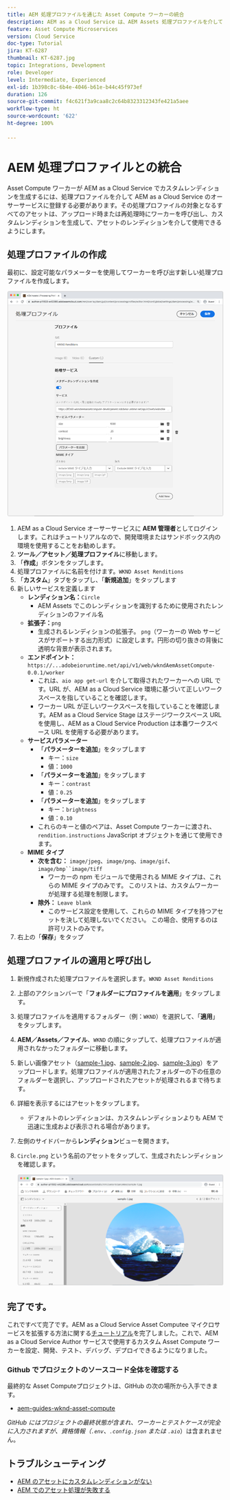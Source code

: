 ```yaml
---
title: AEM 処理プロファイルを通じた Asset Compute ワーカーの統合
description: AEM as a Cloud Service は、AEM Assets 処理プロファイルを介して Adobe I/O Runtime にデプロイされる Asset Compute ワーカーと統合されます。処理プロファイルは、カスタムワーカーを使用して特定のアセットを処理するようにオーサーサービスで設定され、ワーカーがアセットレンディションとして生成したファイルを保存します。
feature: Asset Compute Microservices
version: Cloud Service
doc-type: Tutorial
jira: KT-6287
thumbnail: KT-6287.jpg
topic: Integrations, Development
role: Developer
level: Intermediate, Experienced
exl-id: 1b398c8c-6b4e-4046-b61e-b44c45f973ef
duration: 126
source-git-commit: f4c621f3a9caa8c2c64b8323312343fe421a5aee
workflow-type: ht
source-wordcount: '622'
ht-degree: 100%

---
```


# AEM 処理プロファイルとの統合

Asset Compute ワーカーが AEM as a Cloud Service でカスタムレンディションを生成するには、処理プロファイルを介して AEM as a Cloud Service のオーサーサービスに登録する必要があります。その処理プロファイルの対象となるすべてのアセットは、アップロード時または再処理時にワーカーを呼び出し、カスタムレンディションを生成して、アセットのレンディションを介して使用できるようにします。

## 処理プロファイルの作成

最初に、設定可能なパラメーターを使用してワーカーを呼び出す新しい処理プロファイルを作成します。

![処理プロファイル](./assets/processing-profiles/new-processing-profile.png)

1. AEM as a Cloud Service オーサーサービスに __AEM 管理者__&#x200B;としてログインします。これはチュートリアルなので、開発環境またはサンドボックス内の環境を使用することをお勧めします。
1. __ツール／アセット／処理プロファイル__&#x200B;に移動します。
1. 「__作成__」ボタンをタップします。
1. 処理プロファイルに名前を付けます。`WKND Asset Renditions`
1. 「__カスタム__」タブをタップし、「__新規追加__」をタップします
1. 新しいサービスを定義します
   + __レンディション名：__`Circle`
      + AEM Assets でこのレンディションを識別するために使用されたレンディションのファイル名
   + __拡張子：__`png`
      + 生成されるレンディションの拡張子。 `png`（ワーカーの Web サービスがサポートする出力形式）に設定します。円形の切り抜きの背後に透明な背景が表示されます。
   + __エンドポイント：__ `https://...adobeioruntime.net/api/v1/web/wkndAemAssetCompute-0.0.1/worker`
      + これは、`aio app get-url` を介して取得されたワーカーへの URL です。URL が、AEM as a Cloud Service 環境に基づいて正しいワークスペースを指していることを確認します。
      + ワーカー URL が正しいワークスペースを指していることを確認します。AEM as a Cloud Service Stage はステージワークスペース URL を使用し、AEM as a Cloud Service Production は本番ワークスペース URL を使用する必要があります。
   + __サービスパラメーター__
      + 「__パラメーターを追加__」をタップします
         + キー：`size`
         + 値：`1000`
      + 「__パラメーターを追加__」をタップします
         + キー：`contrast`
         + 値：`0.25`
      + 「__パラメーターを追加__」をタップします
         + キー：`brightness`
         + 値：`0.10`
      + これらのキーと値のペアは、Asset Compute ワーカーに渡され、`rendition.instructions` JavaScript オブジェクトを通じて使用できます。
   + __MIME タイプ__
      + __次を含む：__ `image/jpeg`、`image/png`、`image/gif`、`image/bmp``image/tiff`
         + ワーカーの npm モジュールで使用される MIME タイプは、これらの MIME タイプのみです。 このリストは、カスタムワーカーが処理する処理を制限します。
      + __除外：__ `Leave blank`
         + このサービス設定を使用して、これらの MIME タイプを持つアセットを決して処理しないでください。 この場合、使用するのは許可リストのみです。
1. 右上の「__保存__」をタップ

## 処理プロファイルの適用と呼び出し

1. 新規作成された処理プロファイルを選択します。`WKND Asset Renditions`
1. 上部のアクションバーで「__フォルダーにプロファイルを適用__」をタップします。
1. 処理プロファイルを適用するフォルダー（例：`WKND`）を選択して、「__適用__」をタップします。
1. __AEM／Assets／ファイル__、`WKND` の順にタップして、処理プロファイルが適用されなかったフォルダーに移動します。
1. 新しい画像アセット（[sample-1.jpg](../assets/samples/sample-1.jpg)、[sample-2.jpg](../assets/samples/sample-2.jpg)、[sample-3.jpg](../assets/samples/sample-3.jpg)）をアップロードします。処理プロファイルが適用されたフォルダーの下の任意のフォルダーを選択し、アップロードされたアセットが処理されるまで待ちます。
1. 詳細を表示するにはアセットをタップします。
   + デフォルトのレンディションは、カスタムレンディションよりも AEM で迅速に生成および表示される場合があります。
1. 左側のサイドバーから&#x200B;__レンディション__&#x200B;ビューを開きます。
1. `Circle.png` という名前のアセットをタップして、生成されたレンディションを確認します。

   ![生成されたレンディション](./assets/processing-profiles/rendition.png)

## 完了です。

これですべて完了です。AEM as a Cloud Service Asset Computee マイクロサービスを拡張する方法に関する[チュートリアル](../overview.md)を完了しました。これで、AEM as a Cloud Service Author サービスで使用するカスタム Asset Compute ワーカーを設定、開発、テスト、デバッグ、デプロイできるようになりました。

### Github でプロジェクトのソースコード全体を確認する

最終的な Asset Computeプロジェクトは、GitHub の次の場所から入手できます。

+ [aem-guides-wknd-asset-compute](https://github.com/adobe/aem-guides-wknd-asset-compute)

_GitHub にはプロジェクトの最終状態が含まれ、ワーカーとテストケースが完全に入力されますが、資格情報（`.env`、`.config.json` または `.aio`_）は含まれません。

## トラブルシューティング

+ [AEM のアセットにカスタムレンディションがない](../troubleshooting.md#custom-rendition-missing-from-asset)
+ [AEM でのアセット処理が失敗する](../troubleshooting.md#asset-processing-fails)
